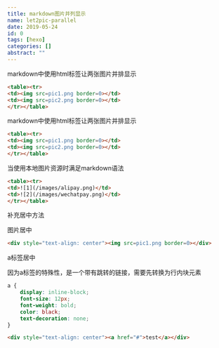 ```yaml
---
title: markdown图片并列显示
name: let2pic-parallel
date: 2019-05-24
id: 0
tags: [hexo]
categories: []
abstract: ""
---
```



markdown中使用html标签让两张图片并排显示

```html
<table><tr>
<td><img src=pic1.png border=0></td>
<td><img src=pic2.png border=0></td>
</tr></table>
```


<!--more-->


markdown中使用html标签让两张图片并排显示

```html
<table><tr>
<td><img src=pic1.png border=0></td>
<td><img src=pic2.png border=0></td>
</tr></table>
```

<!--more-->

当使用本地图片资源时满足markdown语法

```html
<table><tr>
<td>![1](/images/alipay.png)</td>
<td>![2](/images/wechatpay.png)</td>
</tr></table>
```

补充居中方法

图片居中

```html
<div style="text-align: center"><img src=pic1.png border=0></div>
```

a标签居中

因为a标签的特殊性，是一个带有跳转的链接，需要先转换为行内块元素

```css
a {
    display: inline-block;
    font-size: 12px;
    font-weight: bold;
    color: black;
    text-decoration: none;
}
```

```html
<div style="text-align: center"><a href="#">test</a></div>
```

